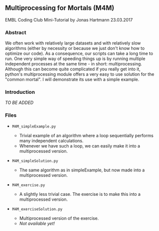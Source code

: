 ## Multiprocessing for Mortals (M4M)
EMBL Coding Club Mini-Tutorial
by Jonas Hartmann
23.03.2017


### Abstract

We often work with relatively large datasets and with relatively slow algorithms (either by necessity or because we just don't know how to optimize our code). As a consequence, our scripts can take a long time to run. One very simple way of speeding things up is by running multiple independent processes at the same time - in short: multiprocessing. Although this can become quite complicated if you really get into it, python's multiprocessing module offers a very easy to use solution for the "common mortal". I will demonstrate its use with a simple example. 


### Introduction

*TO BE ADDED*


### Files

- `M4M_simpleExample.py`
    - Trivial example of an algorithm where a loop sequentially performs many independent calculations.
    - Whenever we have such a loop, we can easily make it into a multiprocessed version.

- `M4M_simpleSolution.py`
	- The same algorithm as in simpleExample, but now made into a multiprocessed version.

- `M4M_exercise.py`
    - A slightly less trivial case. The exercise is to make this into a multiprocessed version.

- `M4M_exerciseSolution.py`
    - Multiprocessed version of the exercise.
    - *Not available yet!*